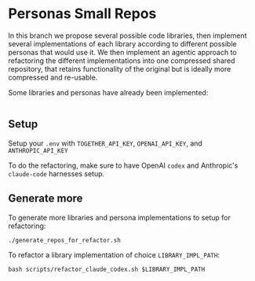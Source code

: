 # Personas Small Repos

In this branch we propose several possible code libraries, then implement several implementations of each library according to different possible personas that would use it. 
We then implement an agentic approach to refactoring the different implementations into one compressed shared repository, that retains functionality of the original but is ideally more compressed and re-usable.

Some libraries and personas have already been implemented:
```

```

## Setup
Setup your `.env` with `TOGETHER_API_KEY`, `OPENAI_API_KEY`, and `ANTHROPIC_API_KEY`

To do the refactoring, make sure to have OpenAI `codex` and Anthropic's `claude-code` harnesses setup.


## Generate more
To generate more libraries and persona implementations to setup for refactoring:
```
./generate_repos_for_refactor.sh
```

To refactor a library implementation of choice `LIBRARY_IMPL_PATH`:
```
bash scripts/refactor_claude_codex.sh $LIBRARY_IMPL_PATH
```